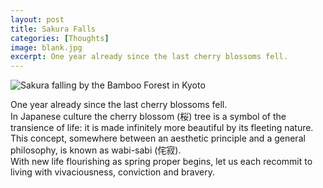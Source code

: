 ```yaml
---
layout: post
title: Sakura Falls
categories: [Thoughts]
image: blank.jpg
excerpt: One year already since the last cherry blossoms fell.  
---
```


 ![Sakura falling by the Bamboo Forest in Kyoto](/blog/img/sakura.jpg)
  
One year already since the last cherry blossoms fell.  
In Japanese culture the cherry blossom (桜) tree is a symbol of the transience of life: it is made infinitely more beautiful by its fleeting nature.  
This concept, somewhere between an aesthetic principle and a general philosophy, is known as wabi-sabi (侘寂).  
With new life flourishing as spring proper begins, let us each recommit to living with vivaciousness, conviction and bravery.  

